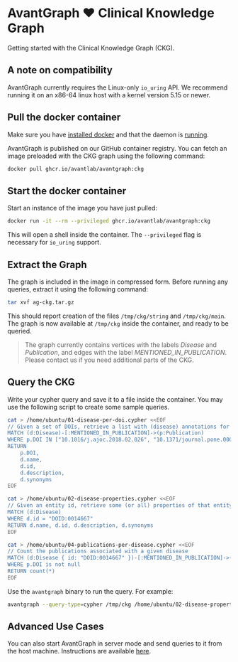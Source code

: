 # AvantGraph ❤️ Clinical Knowledge Graph
Getting started with the Clinical Knowledge Graph (CKG).

## A note on compatibility
AvantGraph currently requires the Linux-only `io_uring` API.
We recommend running it on an x86-64 linux host with a kernel version 5.15 or newer.

## Pull the docker container
Make sure you have [installed docker](https://docs.docker.com/engine/install/)
and that the daemon is [running](https://docs.docker.com/config/daemon/start/).

AvantGraph is published on our GitHub container registry.
You can fetch an image preloaded with the CKG graph using the following command:

```bash
docker pull ghcr.io/avantlab/avantgraph:ckg
```

## Start the docker container
Start an instance of the image you have just pulled:

```bash
docker run -it --rm --privileged ghcr.io/avantlab/avantgraph:ckg
```

This will open a shell inside the container.
The `--privileged` flag is necessary for `io_uring` support.

## Extract the Graph
The graph is included in the image in compressed form.
Before running any queries, extract it using the following command:

```bash
tar xvf ag-ckg.tar.gz
```

This should report creation of the files `/tmp/ckg/string` and `/tmp/ckg/main`.
The graph is now available at `/tmp/ckg` inside the container, and ready to be queried.

> The graph currently contains vertices with the labels *Disease* and
> *Publication*, and edges with the label *MENTIONED_IN_PUBLICATION*.
> Please contact us if you need additional parts of the CKG.

## Query the CKG
Write your cypher query and save it to a file inside the container.
You may use the following script to create some sample queries.

```bash
cat > /home/ubuntu/01-disease-per-doi.cypher <<EOF
// Given a set of DOIs, retrieve a list with (disease) annotations for each one
MATCH (d:Disease)-[:MENTIONED_IN_PUBLICATION]->(p:Publication)
WHERE p.DOI IN ["10.1016/j.ajoc.2018.02.026", "10.1371/journal.pone.0009879"]
RETURN
    p.DOI,
    d.name,
    d.id,
    d.description,
    d.synonyms
EOF

cat > /home/ubuntu/02-disease-properties.cypher <<EOF
// Given an entity id, retrieve some (or all) properties of that entity
MATCH (d:Disease)
WHERE d.id = "DOID:0014667"
RETURN d.name, d.id, d.description, d.synonyms
EOF

cat > /home/ubuntu/04-publications-per-disease.cypher <<EOF
// Count the publications associated with a given disease
MATCH (d:Disease { id: "DOID:0014667" })-[:MENTIONED_IN_PUBLICATION]->(p:Publication)
WHERE p.DOI is not null
RETURN count(*)
EOF
```

Use the `avantgraph` binary to run the query.
For example:

```bash
avantgraph --query-type=cypher /tmp/ckg /home/ubuntu/02-disease-properties.cypher
```

## Advanced Use Cases
You can also start AvantGraph in server mode and send queries to it from the
host machine.
Instructions are available
[here](https://github.com/avantlab/avantgraph#start-avantgraph-in-server-mode).
